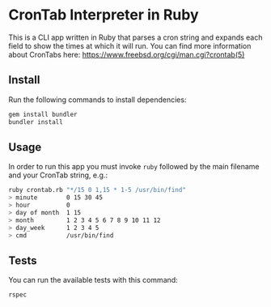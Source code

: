 # CronTab Interpreter in Ruby

This is a CLI app written in Ruby that parses a cron string and expands
each field to show the times at which it will run. You can find more
information about CronTabs here: https://www.freebsd.org/cgi/man.cgi?crontab(5)

## Install

Run the following commands to install dependencies:

```bash
gem install bundler
bundler install
```

## Usage

In order to run this app you must invoke `ruby`
followed by the main filename and your CronTab string, e.g.:

```bash
ruby crontab.rb "*/15 0 1,15 * 1-5 /usr/bin/find"
> minute        0 15 30 45
> hour          0
> day of month  1 15
> month         1 2 3 4 5 6 7 8 9 10 11 12
> day_week      1 2 3 4 5
> cmd           /usr/bin/find
```

## Tests

You can run the available tests with this command:

```bash
rspec
```
